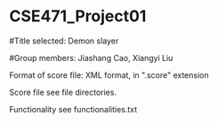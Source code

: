 # CSE471_Project01

#Title selected: Demon slayer

#Group members: Jiashang Cao, Xiangyi Liu

Format of score file: XML format, in ".score" extension

Score file see file directories.

Functionality see functionalities.txt
